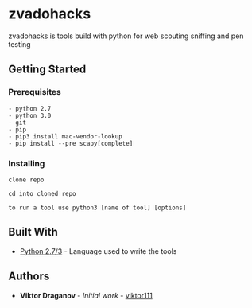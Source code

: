 # zvadohacks

zvadohacks is tools build with python for web scouting sniffing and pen testing

## Getting Started



### Prerequisites

```
- python 2.7
- python 3.0
- git
- pip
- pip3 install mac-vendor-lookup
- pip install --pre scapy[complete]
```

### Installing


```
clone repo
```
```
cd into cloned repo
```
```
to run a tool use python3 [name of tool] [options]
```

## Built With

* [Python 2.7/3](https://www.python.org/) - Language used to write the tools


## Authors

* **Viktor Draganov** - *Initial work* - [viktor111](https://github.com/viktor111)

